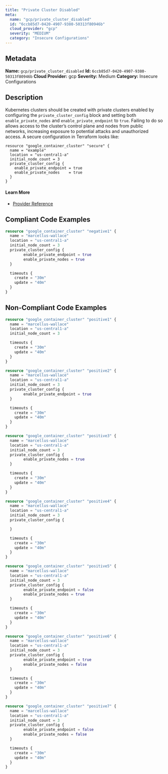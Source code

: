 ```yaml
---
title: "Private Cluster Disabled"
meta:
  name: "gcp/private_cluster_disabled"
  id: "6ccb85d7-0420-4907-9380-50313f80946b"
  cloud_provider: "gcp"
  severity: "MEDIUM"
  category: "Insecure Configurations"
---
```

## Metadata
**Name:** `gcp/private_cluster_disabled`
**Id:** `6ccb85d7-0420-4907-9380-50313f80946b`
**Cloud Provider:** gcp
**Severity:** Medium
**Category:** Insecure Configurations
## Description
Kubernetes clusters should be created with private clusters enabled by configuring the `private_cluster_config` block and setting both `enable_private_nodes` and `enable_private_endpoint` to `true`. Failing to do so allows access to the cluster’s control plane and nodes from public networks, increasing exposure to potential attacks and unauthorized access. A secure configuration in Terraform looks like:

```
resource "google_container_cluster" "secure" {
  name = "example"
  location = "us-central1-a"
  initial_node_count = 3
  private_cluster_config {
    enable_private_endpoint = true
    enable_private_nodes    = true
  }
}
```

#### Learn More

 - [Provider Reference](https://registry.terraform.io/providers/hashicorp/google/latest/docs/resources/container_cluster)


## Compliant Code Examples
```terraform
resource "google_container_cluster" "negative1" {
  name = "marcellus-wallace"
  location = "us-central1-a"
  initial_node_count = 3
  private_cluster_config {
        enable_private_endpoint = true
        enable_private_nodes = true
  }

  timeouts {
    create = "30m"
    update = "40m"
  }
}

```
## Non-Compliant Code Examples
```terraform
resource "google_container_cluster" "positive1" {
  name = "marcellus-wallace"
  location = "us-central1-a"
  initial_node_count = 3

  timeouts {
    create = "30m"
    update = "40m"
  }
}

resource "google_container_cluster" "positive2" {
  name = "marcellus-wallace"
  location = "us-central1-a"
  initial_node_count = 3
  private_cluster_config {
        enable_private_endpoint = true
  }

  timeouts {
    create = "30m"
    update = "40m"
  }
}

resource "google_container_cluster" "positive3" {
  name = "marcellus-wallace"
  location = "us-central1-a"
  initial_node_count = 3
  private_cluster_config {
        enable_private_nodes = true
  }

  timeouts {
    create = "30m"
    update = "40m"
  }
}

resource "google_container_cluster" "positive4" {
  name = "marcellus-wallace"
  location = "us-central1-a"
  initial_node_count = 3
  private_cluster_config {

  }

  timeouts {
    create = "30m"
    update = "40m"
  }
}

resource "google_container_cluster" "positive5" {
  name = "marcellus-wallace"
  location = "us-central1-a"
  initial_node_count = 3
  private_cluster_config {
        enable_private_endpoint = false
        enable_private_nodes = true
  }

  timeouts {
    create = "30m"
    update = "40m"
  }
}

resource "google_container_cluster" "positive6" {
  name = "marcellus-wallace"
  location = "us-central1-a"
  initial_node_count = 3
  private_cluster_config {
        enable_private_endpoint = true
        enable_private_nodes = false
  }

  timeouts {
    create = "30m"
    update = "40m"
  }
}

resource "google_container_cluster" "positive7" {
  name = "marcellus-wallace"
  location = "us-central1-a"
  initial_node_count = 3
  private_cluster_config {
        enable_private_endpoint = false
        enable_private_nodes = false
  }

  timeouts {
    create = "30m"
    update = "40m"
  }
}

```